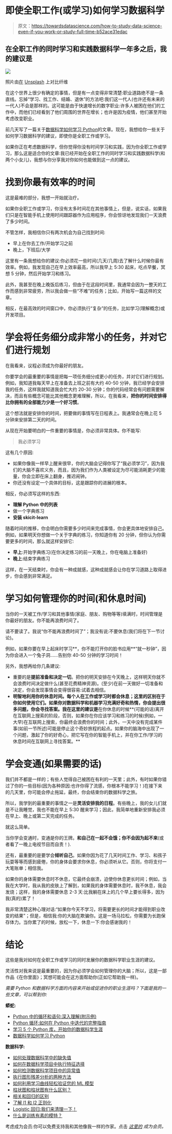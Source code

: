 # 即使全职工作(或学习)如何学习数据科学

> 原文：<https://towardsdatascience.com/how-to-study-data-science-even-if-you-work-or-study-full-time-b52ace31edac>

## 在全职工作的同时学习和实践数据科学一年多之后，我的建议是

![](img/a31ee28f263febb5bb4c367b3024896c.png)

照片由[在](https://unsplash.com/@comparefibre?utm_source=unsplash&utm_medium=referral&utm_content=creditCopyText) [Unsplash](https://unsplash.com/s/photos/studying?utm_source=unsplash&utm_medium=referral&utm_content=creditCopyText) 上对比纤维

在这个世界上很少有确定的事情，但是有一点变得非常清楚:职业道路绝不是一条直线。忘掉“学习、找工作、结婚、退休”的方法吧:我们这一代人(也许还有未来的一代人)不会是那样的。这可能是由于快速增长的数字职业:许多人被困在他们的工作中，而他们已经看到了他们周围的世界在增长；也许是因为疫情，他们甚至开始考虑改变职业。

前几天写了一篇关于[数据科学如何学习 Python](/how-to-study-python-for-data-science-888a1ad649ae)的文章。现在，我想给你一些关于如何学习数据科学的建议，即使你是全职工作或学习。

如果你正在考虑数据科学，但你觉得你没有时间学习和实践，因为你全职工作或学习，那么这是适合你的文章:我已经开始在全职工作的同时学习和实践数据科学(和两个小女儿)，我想与你分享我对你如何也能做到这一点的建议。

# 找到你最有效率的时间

这是最难的部分，我想一开始就治疗。

如果你全职工作或学习，你没有太多时间花在其他事情上，但是，说实话，如果我们只是在智能手机上使用时间跟踪器作为应用程序，你会惊讶地发现我们一天浪费了多少时间。

不管怎样，我相信你只有两次机会为自己找到时间:

*   早上在你去工作/开始学习之前
*   晚上，下班后/大学

这里有一条我想给你的建议:你必须花一些时间(几天/几周)去了解什么时候你最有效率。例如，我发现自己在早上效率最高，所以我早上 5:30 起床，吃点早餐，冥想 5 分钟，然后开始学习和练习。

此外，我甚至在晚上晚饭后练习，但由于在这段时间里，我通常会因为一整天的工作而感到非常疲劳，所以我会做一些“不难”的任务；比如，开始写一篇这样的文章。

相反，在最高效的时间窗口中，你必须执行“复杂”的任务，比如学习(理解概念)或开发项目。

# 学会将任务细分成非常小的任务，并对它们进行规划

在我看来，议程必须成为你最好的朋友。

你要学会的最重要的事情是把每一项任务细分成更小的任务，并对它们进行规划。例如，我知道我每天早上在准备去上班之前有大约 40-50 分钟，我已经学会安排我的任务，这样我就知道我会忙大约 20-30 分钟；你的代码经常会有问题需要解决，而且有些概念可能比其他概念更难理解，所以，在我看来，**把你的时间安排得比你拥有的全部能力少是一个好习惯**。

这个想法就是安排你的时间，把要做的事情写在日程表上。我通常会在晚上花 5 分钟来安排第二天的时间。

从现在开始要明白的一件重要的事情是，你必须非常具体。你不能写:

> 我必须学习

这有几个原因:

*   如果你像我一样早上醒来很早，你的大脑会记得你写了“我必须学习”，因为我们的大脑不喜欢义务，而且，因为我们作为人类被设定为尽可能消耗更少的能量，你会立即在床上翻身，推迟闹钟。
*   你还没有设定一个具体的目标，这是跟踪你的进展的根本。

相反，你必须写这样的东西:

*   **理解 Python 中的列表**
*   做一个字典练习
*   **安装 skicit-learn**

随着时间的推移，你会明白你需要多少时间来完成事情，你会更具体地安排自己。例如，如果明天你想做一个关于字典的练习，你知道你有 20 分钟，但你认为你需要更多的时间，那么就这样安排它:

*   **早上**:开始字典练习(在你决定练习的前一天晚上，你在电脑上准备好)
*   **晚上**:结束字典练习

这样，在一天结束时，你会有一种成就感，这种成就感会让你在学习道路上取得进步，你会感到非常满足。

# 学习如何管理你的时间(和休息时间)

当你的一天被工作/学习和其他事情(家庭、朋友、购物等等)填满时，时间管理是你最好的朋友。你不能再浪费时间了。

请不要读了。我说“你不能再浪费时间了”；我没有说:不要休息(我们将在下一节讨论)。

例如，如果你要在早上起床时学习**，你不能打开你的脸书应用**“就一秒钟”，因为你会进入一个兔子洞……告别你 40-50 分钟的学习时间！

另外，我想再给你几条建议:

*   重要的是**提前准备和决定一切**。把你的明天安排在今天晚上，这样明天你就不会浪费时间决定做什么(甚至花费精神资源)。(至少)在前一天做好一切准备和决定，你会发现事情会变得很容易:试着去相信。
*   **明智地利用你的休息时间。每个人在工作或学习时都会休息；这里的区别在于你如何使用它们。如果你对数据科学和机器学习充满好奇和热情，你会提出很多问题，你会寻找答案。我在这里的建议是**在你休息的时候**(可能的话)离开在互联网上搜索的阶段，否则，如果你在你应该学习和练习的时候(例如，一大早)在互联网上搜索，你最终会浪费你的时间；此外，一天中没有完成某件事(如前一节所述)可能是停止这个奇妙旅程的起点。如果你的脑海中出现了一个问题，激起了你的好奇心，把它写在你的智能手机上，并在你工作/学习的休息时间在互联网上寻找答案。**

# 学会变通(如果需要的话)

我们并不都是一样的；有些人觉得自己被困在有利的一天里；此外，有时如果你错过了你的一些目标(因为各种原因:也许你得了流感，你根本不能学习！)在接下来的几天里，你可能会停止拖延，最终，你会结束你的数据科学之旅。

所以，我学到的最重要的事情之一是**灵活安排我的日程**。有些晚上，我的女儿们就是不让我睡觉，我也不能在早上 5:30 醒来学习；因此，我简单地重新安排我必须在早上、晚上或第二天完成的任务。

就这么简单。

当你学会变通时，变通是你的王牌。**和自己在一起不会饿；你不会因为起不来**(或者看了一晚上电视节目而自责！).

还有，最重要的是要学会**倾听自己**。如果你因为花了几天时间工作、学习、和孩子玩耍等等而感到疲倦，你的身体会要求你休息，你必须听从它。否则，你将支付一大笔账单；相信我。

如果你的身体需要休息时不休息，它最终会崩溃，迫使你休息更长时间；例如，当我在大学时，我从我的皮肤上了解到，如果我的身体需要休息时，我不休息，我会发烧；这样，我的身体需要休息 2-3 天:比我躺在床上的几个早上要长得多，因为我(真的)累了！

我非常清楚这种心理对话:“如果你今天不学习，将需要更长的时间才能得到职业改变的结果”；但是，相信我:你的大脑在欺骗你。这是一场马拉松，你需要为长跑保存体力。当你累了的时候，放松一下，休息一下:你会感谢我的！

# 结论

这些是我对如何在全职工作或学习的同时发展你的数据科学职业生涯的建议。

灵活性对我来说是最重要的，因为你必须学会如何管理你的大脑；所以，这是一部作品《在你里面》；冥想可能会在这方面帮助你(正如它帮助我一样)。

*需要 Python 和数据科学方面的内容来开始或促进你的职业生涯吗？下面是我的一些文章，可以帮到你:*

**蟒蛇:**

*   [Python 中的循环和语句:深入理解(附示例)](/loops-and-statements-in-python-a-deep-understanding-with-examples-2099fc6e37d7?source=your_stories_page-------------------------------------)
*   [Python 循环:如何在 Python 中迭代的完整指南](/python-loops-a-complete-guide-on-how-to-iterate-in-python-b29e0d12211d)
*   [学习 5 个 Python 库，开始你的数据科学生涯](/5-python-libraries-to-learn-to-start-your-data-science-career-2cd24a223431)
*   [数据科学如何学习 Python](/how-to-study-python-for-data-science-888a1ad649ae)

**数据科学:**

*   [如何处理数据科学中的缺失值](/how-to-deal-with-missing-values-in-data-science-9e5a56fbe928)
*   [如何在数据科学项目中执行特征选择](/how-to-perform-feature-selection-in-a-data-science-project-591ba96f86eb)
*   [如何检测数据科学项目中的异常值](/how-to-detect-outliers-in-a-data-science-project-17f39653fb17?source=your_stories_page-------------------------------------)
*   [执行图形残差分析的两种方法](/two-methods-for-performing-graphical-residuals-analysis-6899fd4c78e5)
*   [如何利用学习曲线轻松验证您的 ML 模型](https://medium.com/mlearning-ai/how-to-easily-validate-your-ml-models-with-learning-curves-21cc01636083)
*   [柱状图和柱状图有什么区别？](/what-is-the-difference-between-a-barplot-and-a-histogram-e62d0e532e7d)
*   [相关和回归的区别](/the-difference-between-correlation-and-regression-134a5b367f7c?source=your_stories_page-------------------------------------)
*   [了解 l1 和 l2 正则化](/understanding-l1-and-l2-regularization-93918a5ac8d0?source=your_stories_page-------------------------------------)
*   [Logistic 回归:我们来清理一下！](https://medium.com/mlearning-ai/logistic-regression-lets-clear-it-up-8bf20e9b328a?source=your_stories_page-------------------------------------)
*   [什么是训练有素的模特？](/what-is-a-trained-model-5c872cfa8448?source=your_stories_page-------------------------------------)

考虑成为会员:你可以免费支持我和其他像我一样的作家。点击 [*这里的*](https://federicotrotta.medium.com/membership) *成为会员。*